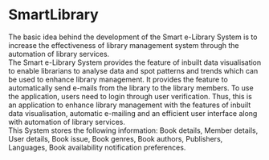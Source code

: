 # SmartLibrary

The basic idea behind the development of the Smart e-Library System is to increase the 
effectiveness of library management system through the automation of library services.  
The Smart e-Library System provides the feature of inbuilt data visualisation to enable librarians 
to analyse data and spot patterns and trends which can be used to enhance library management. 
It provides the feature to automatically send e-mails from the library to the library members. To 
use the application, users need to login through user verification. Thus, this is an application to 
enhance library management with the features of inbuilt data visualisation, automatic e-mailing 
and an efficient user interface along with automation of library services.  
This System stores the following information: Book details, Member details, User details, Book 
issue, Book genres, Book authors, Publishers, Languages, Book availability notification 
preferences.

